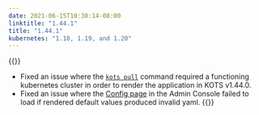 ```yaml
---
date: 2021-06-15T10:30:14-08:00
linktitle: "1.44.1"
title: "1.44.1"
kubernetes: "1.18, 1.19, and 1.20"
---
```

  
{{<fixes>}}
* Fixed an issue where the [`kots pull`](/kots-cli/pull/) command required a functioning kubernetes cluster in order to render the application in KOTS v1.44.0.
* Fixed an issue where the [Config page](/kotsadm/installing/online-install/#config-screen) in the Admin Console failed to load if rendered default values produced invalid yaml.
{{</fixes>}}
